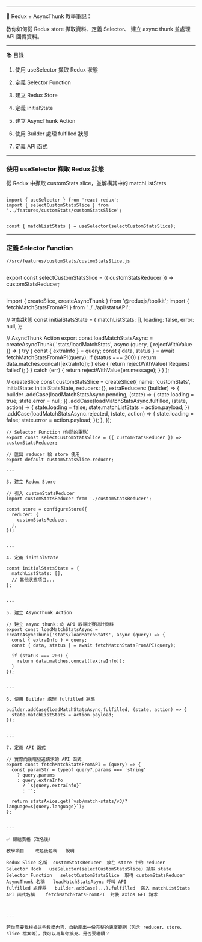 
---

📘 Redux + AsyncThunk 教學筆記：

教你如何從 Redux store 擷取資料、定義 Selector、
建立 async thunk 並處理 API 回傳資料。

---

📚 目錄

1. 使用 useSelector 擷取 Redux 狀態
2. 定義 Selector Function
3. 建立 Redux Store


4. 定義 initialState


5. 建立 AsyncThunk Action


6. 使用 Builder 處理 fulfilled 狀態


7. 定義 API 函式




---
### 使用 useSelector 擷取 Redux 狀態

從 Redux 中擷取 customStats slice，並解構其中的 matchListStats
```

import { useSelector } from 'react-redux';
import { selectCustomStatsSlice } from '../features/customStats/customStatsSlice';


const { matchListStats } = useSelector(selectCustomStatsSlice);
```

---
### 定義 Selector Function
```
//src/features/customStats/customStatsSlice.js
 
```
export const selectCustomStatsSlice = ({ customStatsReducer }) => customStatsReducer;

```
```
import { createSlice, createAsyncThunk } from '@reduxjs/toolkit';
import { fetchMatchStatsFromAPI } from '../../api/statsAPI';

// 初始狀態
const initialStatsState = {
  matchListStats: [],
  loading: false,
  error: null,
};

// AsyncThunk Action
export const loadMatchStatsAsync = createAsyncThunk(
  'stats/loadMatchStats',
  async (query, { rejectWithValue }) => {
    try {
      const { extraInfo } = query;
      const { data, status } = await fetchMatchStatsFromAPI(query);
      if (status === 200) {
        return data.matches.concat([extraInfo]);
      } else {
        return rejectWithValue('Request failed');
      }
    } catch (err) {
      return rejectWithValue(err.message);
    }
  }
);

// createSlice
const customStatsSlice = createSlice({
  name: 'customStats',
  initialState: initialStatsState,
  reducers: {},
  extraReducers: (builder) => {
    builder
      .addCase(loadMatchStatsAsync.pending, (state) => {
        state.loading = true;
        state.error = null;
      })
      .addCase(loadMatchStatsAsync.fulfilled, (state, action) => {
        state.loading = false;
        state.matchListStats = action.payload;
      })
      .addCase(loadMatchStatsAsync.rejected, (state, action) => {
        state.loading = false;
        state.error = action.payload;
      });
  },
});
```
// Selector Function（你問的重點）
export const selectCustomStatsSlice = ({ customStatsReducer }) => customStatsReducer;

// 匯出 reducer 給 store 使用
export default customStatsSlice.reducer;

---

3. 建立 Redux Store

// 引入 customStatsReducer
import customStatsReducer from './customStatsReducer';

const store = configureStore({
  reducer: {
    customStatsReducer,
  },
});


---

4. 定義 initialState

const initialStatsState = {
  matchListStats: [],
  // 其他狀態項目...
};


---

5. 建立 AsyncThunk Action

// 建立 async thunk：向 API 取得比賽統計資料
export const loadMatchStatsAsync = createAsyncThunk('stats/loadMatchStats', async (query) => {
  const { extraInfo } = query;
  const { data, status } = await fetchMatchStatsFromAPI(query);

  if (status === 200) {
    return data.matches.concat([extraInfo]);
  }
});


---

6. 使用 Builder 處理 fulfilled 狀態

builder.addCase(loadMatchStatsAsync.fulfilled, (state, action) => {
  state.matchListStats = action.payload;
});


---

7. 定義 API 函式

// 實際向後端發送請求的 API 函式
export const fetchMatchStatsFromAPI = (query) => {
  const paramStr = typeof query?.params === 'string'
    ? query.params
    : query.extraInfo
      ? `${query.extraInfo}`
      : '';

  return statsAxios.get(`vsb/match-stats/v3/?language=${query.language}`);
};


---

✅ 總結表格（改名後）

教學項目	改名後名稱	說明

Redux Slice 名稱	customStatsReducer	放在 store 中的 reducer
Selector Hook	useSelector(selectCustomStatsSlice)	擷取 state
Selector Function	selectCustomStatsSlice	取得 customStatsReducer
AsyncThunk 名稱	loadMatchStatsAsync	呼叫 API
fulfilled 處理器	builder.addCase(...).fulfilled	寫入 matchListStats
API 函式名稱	fetchMatchStatsFromAPI	封裝 axios GET 請求



---

若你需要我根據這些教學內容，自動產出一份完整的專案範例（包含 reducer、store、slice 檔案等），我可以再幫你擴充。是否要繼續？

